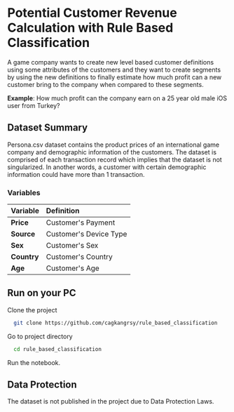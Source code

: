 
# Potential Customer Revenue Calculation with Rule Based Classification

A game company wants to create new level based customer definitions using some attributes of the customers and they want to 
create segments by using the new definitions to finally estimate how much profit can a new customer bring to the company when
compared to these segments.

**Example**: How much profit can the company earn on a 25 year old male iOS user from Turkey?


## Dataset Summary
Persona.csv dataset contains the product prices of an international game company and demographic information of the customers.
The dataset is comprised of each transaction record which implies that the dataset is not singularized. In another words, 
a customer with certain demographic information could have more than 1 transaction.

### Variables

| **Variable** | **Definition**                       |  
| :-------- | :-------------------------------- |
| **Price**      | Customer's Payment |
| **Source**      | Customer's Device Type |
| **Sex**      | Customer's Sex |
| **Country**      | Customer's Country |
| **Age**      | Customer's Age |


  
## Run on your PC

Clone the project

```bash
  git clone https://github.com/cagkangrsy/rule_based_classification
```

Go to project directory

```bash
  cd rule_based_classification
```

Run the notebook.




  
## Data Protection

The dataset is not published in the project due to Data Protection Laws.




  